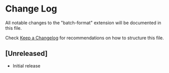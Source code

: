 # Change Log
All notable changes to the "batch-format" extension will be documented in this file.

Check [Keep a Changelog](http://keepachangelog.com/) for recommendations on how to structure this file.

## [Unreleased]
- Initial release
